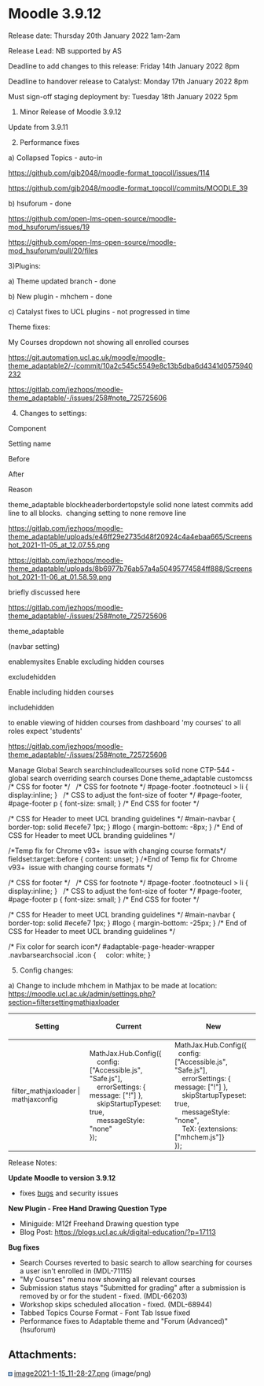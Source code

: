 # Moodle 3.9.12

Release date: Thursday 20th January 2022 1am-2am

Release Lead: NB supported by AS 

Deadline to add changes to this release: Friday 14th January 2022 8pm

Deadline to handover release to Catalyst: Monday 17th January 2022 8pm

Must sign-off staging deployment by: Tuesday 18th January 2022 5pm

1) Minor Release of Moodle 3.9.12

Update from 3.9.11

2) Performance fixes

a) Collapsed Topics - auto-in

<https://github.com/gjb2048/moodle-format_topcoll/issues/114>

<https://github.com/gjb2048/moodle-format_topcoll/commits/MOODLE_39>

b) hsuforum - done

<https://github.com/open-lms-open-source/moodle-mod_hsuforum/issues/19>

<https://github.com/open-lms-open-source/moodle-mod_hsuforum/pull/20/files>

3)Plugins:

a) Theme updated branch - done

b) New plugin - mhchem - done

c) Catalyst fixes to UCL plugins - not progressed in time

Theme fixes:

My Courses dropdown not showing all enrolled courses

<https://git.automation.ucl.ac.uk/moodle/moodle-theme_adaptable2/-/commit/10a2c545c5549e8c13b5dba6d4341d0575940232>

<https://gitlab.com/jezhops/moodle-theme_adaptable/-/issues/258#note_725725606>

4) Changes to settings:

Component

Setting name

Before

After

Reason

theme\_adaptable
blockheaderbordertopstyle
solid
none
latest commits add line to all blocks.  changing setting to none remove line

<https://gitlab.com/jezhops/moodle-theme_adaptable/uploads/e46ff29e2735d48f20924c4a4ebaa665/Screenshot_2021-11-05_at_12.07.55.png>

<https://gitlab.com/jezhops/moodle-theme_adaptable/uploads/8b6977b76ab57a4a50495774584ff888/Screenshot_2021-11-06_at_01.58.59.png>

briefly discussed here

<https://gitlab.com/jezhops/moodle-theme_adaptable/-/issues/258#note_725725606>

theme\_adaptable

(navbar setting)

enablemysites
Enable excluding hidden courses

excludehidden

Enable including hidden courses

includehidden 

to enable viewing of hidden courses from dashboard 'my courses' to all roles expect 'students'

<https://gitlab.com/jezhops/moodle-theme_adaptable/-/issues/258#note_725725606>

Manage Global Search
searchincludeallcourses
solid
none
CTP-544 - global search overriding search courses Done
theme\_adaptable
customcss
/\* CSS for footer \*/
 
/\* CSS for footnote \*/
\#page-footer .footnoteucl &gt; li {
display:inline;
}
 
/\* CSS to adjust the font-size of footer \*/
\#page-footer,
\#page-footer p {
font-size: small;
}
/\* End CSS for footer \*/ 

/\* CSS for Header to meet UCL branding guidelines \*/
\#main-navbar {
border-top: solid \#ecefe7 1px;
}
\#logo {
margin-bottom: -8px;
}
/\* End of CSS for Header to meet UCL branding guidelines \*/

/\*Temp fix for Chrome v93+  issue with changing course formats\*/
fieldset:target::before
{ content: unset; }
/\*End of Temp fix for Chrome v93+  issue with changing course formats \*/

/\* CSS for footer \*/
 
/\* CSS for footnote \*/
\#page-footer .footnoteucl &gt; li {
display:inline;
}
 
/\* CSS to adjust the font-size of footer \*/
\#page-footer,
\#page-footer p {
font-size: small;
}
/\* End CSS for footer \*/ 

/\* CSS for Header to meet UCL branding guidelines \*/
\#main-navbar {
border-top: solid \#ecefe7 1px;
}
\#logo {
margin-bottom: -25px;
}
/\* End of CSS for Header to meet UCL branding guidelines \*/

/\* Fix color for search icon\*/
\#adaptable-page-header-wrapper .navbarsearchsocial .icon {
    color: white;
}

5) Config changes:

a) Change to include mhchem in Mathjax to be made at location: <https://moodle.ucl.ac.uk/admin/settings.php?section=filtersettingmathjaxloader>

<table>
<thead>
<tr class="header">
<th>Setting</th>
<th>Current</th>
<th><div class="content-wrapper">
<p>New</p>
</div></th>
</tr>
</thead>
<tbody>
<tr class="odd">
<td>filter_mathjaxloader | mathjaxconfig</td>
<td>MathJax.Hub.Config({<br />
    config: [&quot;Accessible.js&quot;, &quot;Safe.js&quot;],<br />
    errorSettings: { message: [&quot;!&quot;] },<br />
    skipStartupTypeset: true,<br />
    messageStyle: &quot;none&quot;<br />
});</td>
<td>MathJax.Hub.Config({<br />
  config: [&quot;Accessible.js&quot;, &quot;Safe.js&quot;],<br />
    errorSettings: { message: [&quot;!&quot;] },<br />
    skipStartupTypeset: true,<br />
    messageStyle: &quot;none&quot;,<br />
    TeX: {extensions: [&quot;mhchem.js&quot;]}<br />
});</td>
</tr>
</tbody>
</table>

Release Notes:

**Update Moodle to version 3.9.12**

-   fixes [bugs](https://docs.moodle.org/dev/Moodle_3.9.12_release_notes) and security issues

**New Plugin - Free Hand Drawing Question Type**

-   Miniguide: M12f Freehand Drawing question type
-   Blog Post: https://blogs.ucl.ac.uk/digital-education/?p=17113

**Bug fixes**

-   Search Courses reverted to basic search to allow searching for courses a user isn't enrolled in (MDL-71115)
-   "My Courses" menu now showing all relevant courses
-   Submission status stays "Submitted for grading" after a submission is removed by or for the student - fixed. (MDL-66203)
-   Workshop skips scheduled allocation - fixed. (MDL-68944)
-   Tabbed Topics Course Format - Font Tab Issue fixed
-   Performance fixes to Adaptable theme and "Forum (Advanced)" (hsuforum)

## Attachments:

<img src="images/icons/bullet_blue.gif" width="8" height="8" /> [image2021-1-15\_11-28-27.png](attachments/178853869/178853867.png) (image/png)

